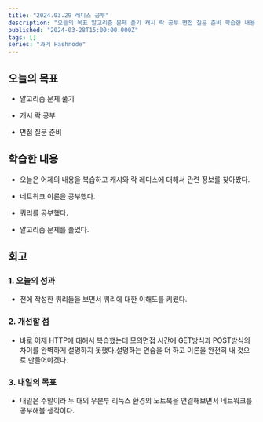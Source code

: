 ```yaml
---
title: "2024.03.29 레디스 공부"
description: "오늘의 목표 알고리즘 문제 풀기 캐시 락 공부 면접 질문 준비 학습한 내용 오늘은 어제의 내용을 복습하고 캐시와 락 레디스에 대해서 관련 정보를 찾아봤다. 네트워크 이론을 공부했다. 쿼리를 공부했다. 알고리즘 문제를 풀었다. 회고 1. 오늘의 성과 전에 작성한 쿼리들을 보면서 쿼리에 대한 이해도를 키웠다. 2. 개선할 점 바로 어제 HTTP에 대해서 복습했는데 모의면접 시간에 GET방식과 POST방식의 차이를 완벽하게 ..."
published: "2024-03-28T15:00:00.000Z"
tags: []
series: "과거 Hashnode"
---
```


## 오늘의 목표

* 알고리즘 문제 풀기
    
* 캐시 락 공부
    
* 면접 질문 준비
    

## 학습한 내용

* 오늘은 어제의 내용을 복습하고 캐시와 락 레디스에 대해서 관련 정보를 찾아봤다.
    
* 네트워크 이론을 공부했다.
    
* 쿼리를 공부했다.
    
* 알고리즘 문제를 풀었다.
    

## 회고

### 1\. 오늘의 성과

* 전에 작성한 쿼리들을 보면서 쿼리에 대한 이해도를 키웠다.
    

### 2\. 개선할 점

* 바로 어제 HTTP에 대해서 복습했는데 모의면접 시간에 GET방식과 POST방식의 차이를 완벽하게 설명하지 못했다.설명하는 연습을 더 하고 이론을 완전히 내 것으로 만들어야겠다.
    

### 3\. 내일의 목표

* 내일은 주말이라 두 대의 우분투 리눅스 환경의 노트북을 연결해보면서 네트워크를 공부해볼 생각이다.